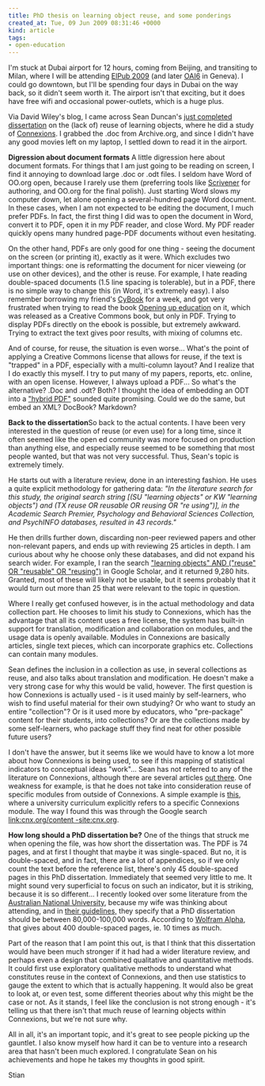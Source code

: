 ```yaml
---
title: PhD thesis on learning object reuse, and some ponderings
created_at: Tue, 09 Jun 2009 08:31:46 +0000
kind: article
tags:
- open-education
---
```


I'm stuck at Dubai airport for 12 hours, coming from Beijing, and
transiting to Milan, where I will be attending [ElPub
2009](http://conferences.aepic.it/elpub2009/) (and later
[OAI6](http://indico.cern.ch/conferenceDisplay.py?confId=48321) in
Geneva). I could go downtown, but I'll be spending four days in Dubai on
the way back, so it didn't seem worth it. The airport isn't that
exciting, but it does have free wifi and occasional power-outlets, which
is a huge plus.

Via David Wiley's blog, I came across Sean Duncan's [just completed
dissertation](http://www.archive.org/details/PatternsOfLearningObjectReuseInTheConnexionsRepository)
on the (lack of) reuse of learning objects, where he did a study of
[Connexions](http://cnx.org). I grabbed the .doc from Archive.org, and
since I didn't have any good movies left on my laptop, I settled down to
read it in the airport.

**Digression about document formats** A little digression here about
document formats. For things that I am just going to be reading on
screen, I find it annoying to download large .doc or .odt files. I
seldom have Word of OO.org open, because I rarely use them (preferring
tools like [Scrivener](http://www.literatureandlatte.com/) for
authoring, and OO.org for the final polish). Just starting Word slows my
computer down, let alone opening a several-hundred page Word document.
In these cases, when I am not expected to be editing the document, I
much prefer PDFs. In fact, the first thing I did was to open the
document in Word, convert it to PDF, open it in my PDF reader, and close
Word. My PDF reader quickly opens many hundred page-PDF documents
without even hesitating.

On the other hand, PDFs are only good for one thing - seeing the
document on the screen (or printing it), exactly as it were. Which
excludes two important things: one is reformatting the document for
nicer vieweing (or use on other devices), and the other is reuse. For
example, I hate reading double-spaced documents (1.5 line spacing is
tolerable), but in a PDF, there is no simple way to change this (in
Word, it's extremely easy). I also remember borrowing my friend's
[CyBook](http://www.bookeen.com/) for a week, and got very frustrated
when trying to read the book [Opening up
education](http://mitpress.mit.edu/catalog/item/default.asp?ttype=2&tid=11309%20-%20)
on it, which was released as a Creative Commons book, but only in PDF.
Trying to display PDFs directly on the ebook is possible, but extremely
awkward. Trying to extract the text gives poor results, with mixing of
columns etc.

And of course, for reuse, the situation is even worse... What's the
point of applying a Creative Commons license that allows for reuse, if
the text is "trapped" in a PDF, especially with a multi-column layout?
And I realize that I do exactly this myself. I try to put many of my
papers, reports, etc. online, with an open license. However, I always
upload a PDF... So what's the alternative? .Doc and .odt? Both? I
thought the idea of embedding an ODT into a ["hybrid
PDF"](http://www.oooninja.com/2008/06/pdf-import-hybrid-odf-pdfs-extension-30.html)
sounded quite promising. Could we do the same, but embed an XML?
DocBook? Markdown?

**Back to the dissertation**So back to the actual contents. I have been
very interested in the question of reuse (or even use) for a long time,
since it often seemed like the open ed community was more focused on
production than anything else, and especially reuse seemed to be
something that most people wanted, but that was not very successful.
Thus, Sean's topic is extremely timely.

He starts out with a literature review, done in an interesting fashion.
He uses a quite explicit methodology for gathering data: *"In the
literature search for this study, the original search string [(SU
"learning objects" or KW "learning objects") and (TX reuse OR reusable
OR reusing OR "re using")], in the Academic Search Premier, Psychology
and Behavioral Sciences Collection, and PsychINFO databases, resulted in
43 records."*

He then drills further down, discarding non-peer reviewed papers and
other non-relevant papers, and ends up with reviewing 25 articles in
depth. I am curious about why he choose only these databases, and did
not expand his search wider. For example, I ran the search ["learning
objects" AND ("reuse" OR "reusable" OR
"reusing")](http://scholar.google.ca/scholar?hl=en&lr=&newwindow=1&q=%22learning+objects%22+AND+(%22reuse%22+OR+%22reusable%22+OR+%22reusing%22)&btnG=Search)
in Google Scholar, and it returned 9,280 hits. Granted, most of these
will likely not be usable, but it seems probably that it would turn out
more than 25 that were relevant to the topic in question.

Where I really get confused however, is in the actual methodology and
data collection part. He chooses to limit his study to Connexions, which
has the advantage that all its content uses a free license, the system
has built-in support for translation, modification and collaboration on
modules, and the usage data is openly available. Modules in Connexions
are basically articles, single text pieces, which can incorporate
graphics etc. Collections can contain many modules.

Sean defines the inclusion in a collection as use, in several
collections as reuse, and also talks about translation and modification.
He doesn't make a very strong case for why this would be valid, however.
The first question is how Connexions is actually used - is it used
mainly by self-learners, who wish to find useful material for their own
studying? Or who want to study an entire "collection"? Or is it used
more by educators, who "pre-package" content for their students, into
collections? Or are the collections made by some self-learners, who
package stuff they find neat for other possible future users?

I don't have the answer, but it seems like we would have to know a lot
more about how Connexions is being used, to see if this mapping of
statistical indicators to conceptual ideas "work"... Sean has not
referred to any of the literature on Connexions, although there are
several articles [out
there](http://scholar.google.ca/scholar?q=connexions%20open%20education&hl=en&lr=).
One weakness for example, is that he does not take into consideration
reuse of specific modules from outside of Connexions. A simple example
is
[this](http://www.scribd.com/doc/7089885/Lecture-1-Curriculum-Process),
where a university curriculum explicitly refers to a specific Connexions
module. The way I found this was through the Google search
[link:cnx.org/content
-site:cnx.org](http://www.google.ae/search?hl=ar&client=firefox-a&rls=org.mozilla%3Aen-US%3Aofficial&hs=r9b&q=link%3Acnx.org%2Fcontent+-site%3Acnx.org&btnG=%D8%A8%D8%AD%D8%AB!&meta=).

**How long should a PhD dissertation be?** One of the things that struck
me when opening the file, was how short the dissertation was. The PDF is
74 pages, and at first I thought that maybe it was single-spaced. But
no, it is double-spaced, and in fact, there are a lot of appendices, so
if we only count the text before the reference list, there's only 45
double-spaced pages in this PhD dissertation. Immediately that seemed
very little to me. It might sound very superficial to focus on such an
indicator, but it is striking, because it is so different... I recently
looked over some literature from the [Australian National
University](http://www.anu.edu), because my wife was thinking about
attending, and in [their
guidelines,](http://rsh.anu.edu.au/graduate/pdfs_grad/Style_Guide.pdf)
they specify that a PhD dissertation should be between 80,000-100,000
words. According to [Wolfram
Alpha](http://www26.wolframalpha.com/input/?i=100000%20words), that
gives about 400 double-spaced pages, ie. 10 times as much.

Part of the reason that I am point this out, is that I think that this
dissertation would have been much stronger if it had had a wider
literature review, and perhaps even a design that combined qualitative
and quantitative methods. It could first use exploratory qualitative
methods to understand what constitutes reuse in the context of
Connexions, and then use statistics to gauge the extent to which that is
actually happening. It would also be great to look at, or even test,
some different theories about why this might be the case or not. As it
stands, I feel like the conclusion is not strong enough - it's telling
us that there isn't that much reuse of learning objects within
Connexions, but we're not sure why.

All in all, it's an important topic, and it's great to see people
picking up the gauntlet. I also know myself how hard it can be to
venture into a research area that hasn't been much explored. I
congratulate Sean on his achievements and hope he takes my thoughts in
good spirit.

Stian
